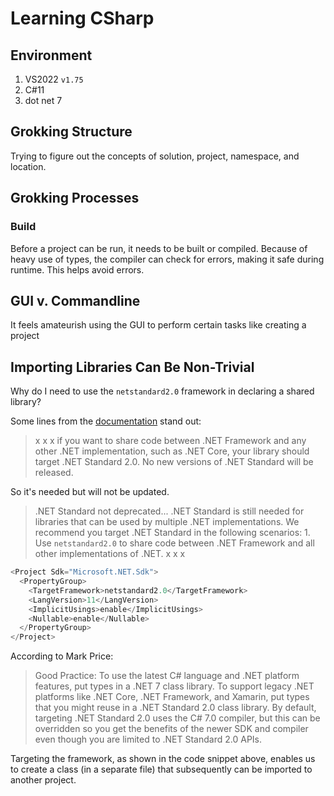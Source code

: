 # Learning CSharp

## Environment

1. VS2022 `v1.75`
2. C#11
3. dot net 7

## Grokking Structure

Trying to figure out the concepts of solution, project, namespace, and location.

## Grokking Processes

### Build

Before a project can be run, it needs to be built or compiled. Because of heavy use of types,
the compiler can check for errors, making it safe during runtime. This helps avoid errors.

## GUI v. Commandline

It feels amateurish using the GUI to perform certain tasks like creating a project

## Importing Libraries Can Be Non-Trivial

Why do I need to use the `netstandard2.0` framework in declaring a shared library?

Some lines from the [documentation](https://learn.microsoft.com/en-us/dotnet/standard/net-standard?tabs=net-standard-1-0) stand out:

> x x x if you want to share code between .NET Framework and any other .NET implementation, such as .NET Core, your library should target .NET Standard 2.0. No new versions of .NET Standard will be released.

So it's needed but will not be updated.

> .NET Standard not deprecated... .NET Standard is still needed for libraries that can be used by multiple .NET implementations. We recommend you target .NET Standard in the following scenarios: 1. Use `netstandard2.0` to share code between .NET Framework and all other implementations of .NET. x x x

```c#
<Project Sdk="Microsoft.NET.Sdk">
  <PropertyGroup>
    <TargetFramework>netstandard2.0</TargetFramework>
    <LangVersion>11</LangVersion>
    <ImplicitUsings>enable</ImplicitUsings>
    <Nullable>enable</Nullable>
  </PropertyGroup>
</Project>
```

According to Mark Price:

> Good Practice: To use the latest C# language and .NET platform features, put types in a .NET 7 class library. To support legacy .NET platforms like .NET Core, .NET Framework, and Xamarin, put types that you might reuse in a .NET Standard 2.0 class library. By default, targeting .NET Standard 2.0 uses the C# 7.0 compiler, but this can be overridden so you get the benefits of the newer SDK and compiler even though you are limited to .NET Standard 2.0 APIs.

Targeting the framework, as shown in the code snippet above, enables us to create a class (in a separate file) that subsequently can be imported to another project.
